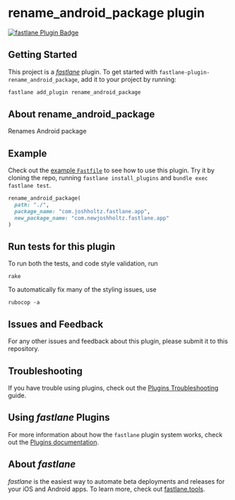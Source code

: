 # rename_android_package plugin

[![fastlane Plugin Badge](https://rawcdn.githack.com/fastlane/fastlane/master/fastlane/assets/plugin-badge.svg)](https://rubygems.org/gems/fastlane-plugin-rename_android_package)

## Getting Started

This project is a [_fastlane_](https://github.com/fastlane/fastlane) plugin. To get started with `fastlane-plugin-rename_android_package`, add it to your project by running:

```bash
fastlane add_plugin rename_android_package
```

## About rename_android_package

Renames Android package


## Example

Check out the [example `Fastfile`](fastlane/Fastfile) to see how to use this plugin. Try it by cloning the repo, running `fastlane install_plugins` and `bundle exec fastlane test`.

```rb
rename_android_package(                                                                                                                                                                                                                                                              
  path: "./",                                                                                                                                                                                                                                                                        
  package_name: "com.joshholtz.fastlane.app",                                                                                                                                                                                                                                        
  new_package_name: "com.newjoshholtz.fastlane.app"                                                                                                                                                                                                                                  
)
```

## Run tests for this plugin

To run both the tests, and code style validation, run

```
rake
```

To automatically fix many of the styling issues, use
```
rubocop -a
```

## Issues and Feedback

For any other issues and feedback about this plugin, please submit it to this repository.

## Troubleshooting

If you have trouble using plugins, check out the [Plugins Troubleshooting](https://docs.fastlane.tools/plugins/plugins-troubleshooting/) guide.

## Using _fastlane_ Plugins

For more information about how the `fastlane` plugin system works, check out the [Plugins documentation](https://docs.fastlane.tools/plugins/create-plugin/).

## About _fastlane_

_fastlane_ is the easiest way to automate beta deployments and releases for your iOS and Android apps. To learn more, check out [fastlane.tools](https://fastlane.tools).
